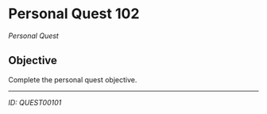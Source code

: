# Personal Quest 102

*Personal Quest*

## Objective
Complete the personal quest objective.

---
*ID: QUEST00101*
